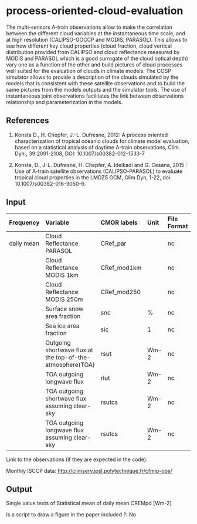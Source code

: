 # process-oriented-cloud-evaluation
The multi-sensors A-train observations allow to make the correlation between the different cloud variables at the instantaneous time scale, and at high resolution (CALIPSO-GOCCP and MODIS, PARASOL). This allows to see how different key cloud properties (cloud fraction, cloud vertical distribution provided from CALIPSO and cloud reflectance measured by MODIS and PARASOL which is a good surrogate of the cloud optical depth) vary one as a function of the other and build pictures of cloud processes well suited for the evaluation of clouds in climate models. The COSP simulator allows to provide a description of the clouds simulated by the models that is consistent with these satellite observations and to build the same pictures from the models outputs and the simulator tools. The use of instantaneous joint observations facilitates the link between observations relationship and parameterization in the models.


References
----------
1) Konsta D., H. Chepfer, J.-L. Dufresne, 2012: A process oriented characterization of tropical oceanic clouds for climate model evaluation, based on a statistical analysis of daytime A-train observations, Clim. Dyn., 39:2091-2108, DOI: 10.1007/s00382-012-1533-7

2) Konsta, D., J-L. Dufresne, H. Chepfer, A. Idelkadi and G. Cesana, 2015 : Use of A-train satellite observations (CALIPSO-PARASOL) to evaluate tropical cloud properties in the LMDZ5 GCM, Clim Dyn, 1-22, doi: 10.1007/s00382-016-3050-6. 



Input
----------

| Frequency | Variable | CMOR labels | Unit | File Format |
|:----------|:-----------------------------|:-------------|:------|:------------|
| daily mean | Cloud Reflectance PARASOL | CRef_par    |    | nc
|  | Cloud Reflectance MODIS 1km  |  CRef_mod1km   |     | nc
|  | Cloud Reflectance MODIS 250m  |  CRef_mod250   |     | nc
|  | Surface snow area fraction | snc     |  %    | nc
|  | Sea ice area fraction  | sic     |  1    | nc
|  | Outgoing shortwave flux at the top-of-the-atmosphere(TOA)  | rsut     |  Wm-2    | nc
|  | TOA outgoing longwave flux  | rlut     |  Wm-2    | nc
|  | TOA outgoing shortwave flux assuming clear-sky | rsutcs     |  Wm-2    | nc
|  | TOA outgoing longwave flux assuming clear-sky | rsutcs     |  Wm-2    | nc

Link to the observations (if they are expected in the code):

Monthly ISCCP data: http://climserv.ipsl.polytechnique.fr/cfmip-obs/

Output
----------
Single value texts of Statistical mean of daily mean CREMpd [Wm-2]

 
Is a script to draw a figure in the paper included ?: No


